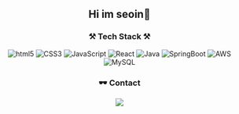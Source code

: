 <div align="center">
 <h2>Hi im seoin🎈</h2>
 
 <h3>⚒ Tech Stack ⚒</h3>

![html5](http://img.shields.io/badge/-HTML5-eda3a1?style=flat-square&logo=html5&logoColor="black"/)
![CSS3](http://img.shields.io/badge/-CSS3-f7be62?style=flat-square&logo=css3&logoColor="black"/)
![JavaScript](http://img.shields.io/badge/-JavaScript-fff833?style=flat-square&logo=javascript&logoColor="black"/)
![React](https://img.shields.io/badge/React-20232A?style=for-the-badge&logo=react&logoColor=61DAFB)
![Java](https://img.shields.io/badge/Java-ED8B00?style=for-the-badge&logo=java&logoColor=white)
![SpringBoot](https://img.shields.io/badge/Spring_Boot-F2F4F9?style=for-the-badge&logo=spring-boot)
![AWS](https://img.shields.io/badge/Amazon_AWS-FF9900?style=for-the-badge&logo=amazonaws&logoColor=white)
![MySQL](https://img.shields.io/badge/MySQL-00000F?style=for-the-badge&logo=mysql&logoColor=white)


  <h3> 🕶 Contact </h3>
  <a href="https://mail.google.com/mail/u/0/#inbox?compose=new">
    <img src="https://img.shields.io/badge/Gmail-D14836?style=for-the-badge&logo=gmail&logoColor=white">
  </a>
</div>
